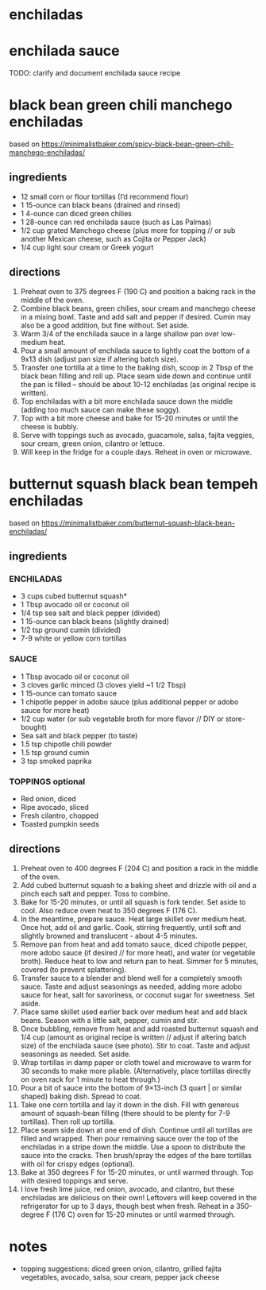 # enchiladas

# enchilada sauce
TODO: clarify and document enchilada sauce recipe

# black bean green chili manchego enchiladas
based on
https://minimalistbaker.com/spicy-black-bean-green-chili-manchego-enchiladas/

## ingredients
- 12 small corn or flour tortillas (I’d recommend flour)
- 1 15-ounce can black beans (drained and rinsed)
- 1 4-ounce can diced green chilies
- 1 28-ounce can red enchilada sauce (such as Las Palmas)
- 1/2 cup grated Manchego cheese (plus more for topping // or sub another Mexican cheese, such as Cojita or Pepper Jack)
- 1/4 cup light sour cream or Greek yogurt

## directions
1. Preheat oven to 375 degrees F (190 C) and position a baking rack in the middle of the oven.
1. Combine black beans, green chilies, sour cream and manchego cheese in a mixing bowl. Taste and add salt and pepper if desired. Cumin may also be a good addition, but fine without. Set aside.
1. Warm 3/4 of the enchilada sauce in a large shallow pan over low-medium heat.
1. Pour a small amount of enchilada sauce to lightly coat the bottom of a 9x13 dish (adjust pan size if altering batch size).
1. Transfer one tortilla at a time to the baking dish, scoop in 2 Tbsp of the black bean filling and roll up. Place seam side down and continue until the pan is filled – should be about 10-12 enchiladas (as original recipe is written).
1. Top enchiladas with a bit more enchilada sauce down the middle (adding too much sauce can make these soggy).
1. Top with a bit more cheese and bake for 15-20 minutes or until the cheese is bubbly.
1. Serve with toppings such as avocado, guacamole, salsa, fajita veggies, sour cream, green onion, cilantro or lettuce.
1. Will keep in the fridge for a couple days. Reheat in oven or microwave.

# butternut squash black bean tempeh enchiladas
based on https://minimalistbaker.com/butternut-squash-black-bean-enchiladas/

## ingredients

### ENCHILADAS
- 3 cups cubed butternut squash*
- 1 Tbsp avocado oil or coconut oil
- 1/4 tsp sea salt and black pepper (divided)
- 1 15-ounce can black beans (slightly drained)
- 1/2 tsp ground cumin (divided)
- 7-9 white or yellow corn tortillas

### SAUCE
- 1 Tbsp avocado oil or coconut oil
- 3 cloves garlic minced (3 cloves yield ~1 1/2 Tbsp)
- 1 15-ounce can tomato sauce
- 1 chipotle pepper in adobo sauce (plus additional pepper or adobo sauce for more heat)
- 1/2 cup water (or sub vegetable broth for more flavor // DIY or store-bought)
- Sea salt and black pepper (to taste)
- 1.5 tsp chipotle chili powder
- 1.5 tsp ground cumin
- 3 tsp smoked paprika

### TOPPINGS optional
- Red onion, diced
- Ripe avocado, sliced
- Fresh cilantro, chopped
- Toasted pumpkin seeds

## directions
1. Preheat oven to 400 degrees F (204 C) and position a rack in the middle of
the oven.
1. Add cubed butternut squash to a baking sheet and drizzle with oil and a pinch each salt and pepper. Toss to combine.
1. Bake for 15-20 minutes, or until all squash is fork tender. Set aside to cool. Also reduce oven heat to 350 degrees F (176 C).
1. In the meantime, prepare sauce. Heat large skillet over medium heat. Once hot, add oil and garlic. Cook, stirring frequently, until soft and slightly browned and translucent - about 4-5 minutes.
1. Remove pan from heat and add tomato sauce, diced chipotle pepper, more adobo sauce (if desired // for more heat), and water (or vegetable broth). Reduce heat to low and return pan to heat. Simmer for 5 minutes, covered (to prevent splattering).
1. Transfer sauce to a blender and blend well for a completely smooth sauce. Taste and adjust seasonings as needed, adding more adobo sauce for heat, salt for savoriness, or coconut sugar for sweetness. Set aside.
1. Place same skillet used earlier back over medium heat and add black beans. Season with a little salt, pepper, cumin and stir.
1. Once bubbling, remove from heat and add roasted butternut squash and 1/4 cup (amount as original recipe is written // adjust if altering batch size) of the enchilada sauce (see photo). Stir to coat. Taste and adjust seasonings as needed. Set aside.
1. Wrap tortillas in damp paper or cloth towel and microwave to warm for 30 seconds to make more pliable. (Alternatively, place tortillas directly on oven rack for 1 minute to heat through.)
1. Pour a bit of sauce into the bottom of 9×13-inch (3 quart | or similar shaped) baking dish. Spread to coat.
1. Take one corn tortilla and lay it down in the dish. Fill with generous amount of squash-bean filling (there should to be plenty for 7-9 tortillas). Then roll up tortilla.
1. Place seam side down at one end of dish. Continue until all tortillas are filled and wrapped. Then pour remaining sauce over the top of the enchiladas in a stripe down the middle. Use a spoon to distribute the sauce into the cracks. Then brush/spray the edges of the bare tortillas with oil for crispy edges (optional).
1. Bake at 350 degrees F for 15-20 minutes, or until warmed through. Top with desired toppings and serve.
1. I love fresh lime juice, red onion, avocado, and cilantro, but these enchiladas are delicious on their own! Leftovers will keep covered in the refrigerator for up to 3 days, though best when fresh. Reheat in a 350-degree F (176 C) oven for 15-20 minutes or until warmed through.



# notes
- topping suggestions: diced green onion, cilantro, grilled fajita vegetables,
  avocado, salsa, sour cream, pepper jack cheese
